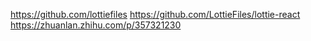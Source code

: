 https://github.com/lottiefiles
https://github.com/LottieFiles/lottie-react
https://zhuanlan.zhihu.com/p/357321230